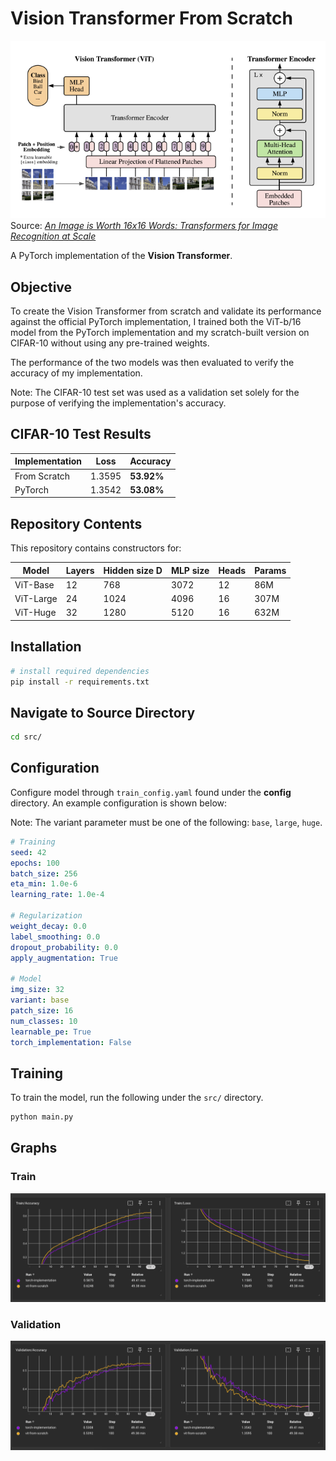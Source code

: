 # Vision Transformer From Scratch

![Vision Transformer Architecture](assets/figures/ViT-Architecture.png)
Source: [*An Image is Worth 16x16 Words: Transformers for Image Recognition at Scale*](https://arxiv.org/abs/2010.11929)

A PyTorch implementation of the **Vision Transformer**.

## Objective

To create the Vision Transformer from scratch and validate its performance against the official PyTorch implementation, I trained both the ViT-b/16 model from the PyTorch implementation and my scratch-built version on CIFAR-10 without using any pre-trained weights.

The performance of the two models was then evaluated to verify the accuracy of my implementation.

Note: The CIFAR-10 test set was used as a validation set solely for the purpose of verifying the implementation's accuracy.

## CIFAR-10 Test Results

| Implementation | Loss   | Accuracy   |
|----------------|--------|------------|
| From Scratch   | 1.3595 | **53.92%** |
| PyTorch        | 1.3542 | **53.08%** |

## Repository Contents

This repository contains constructors for:

| Model      | Layers | Hidden size D | MLP size | Heads | Params |
|------------|--------|---------------|----------|-------|--------|
| ViT-Base   | 12     | 768           | 3072     | 12    | 86M    |
| ViT-Large  | 24     | 1024          | 4096     | 16    | 307M   |
| ViT-Huge   | 32     | 1280          | 5120     | 16    | 632M   |

## Installation

```bash
# install required dependencies
pip install -r requirements.txt
```

## Navigate to Source Directory

```bash
cd src/
```

## Configuration

Configure model through `train_config.yaml` found under the **config** directory. An example configuration is shown below:

Note: The variant parameter must be one of the following: `base`, `large`, `huge`.

``` yaml
# Training
seed: 42
epochs: 100
batch_size: 256
eta_min: 1.0e-6
learning_rate: 1.0e-4

# Regularization
weight_decay: 0.0
label_smoothing: 0.0
dropout_probability: 0.0
apply_augmentation: True

# Model
img_size: 32
variant: base
patch_size: 16
num_classes: 10
learnable_pe: True
torch_implementation: False
```

## Training

To train the model, run the following under the `src/` directory.

```bash
python main.py
```

## Graphs

### Train

![Train Curve](assets/figures/train-curve.png)

### Validation

![Validation Curve](assets/figures/val-curve.png)